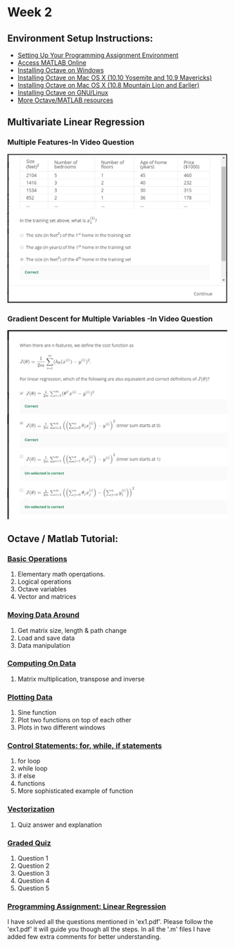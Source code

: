 # Week 2

## Environment Setup Instructions:
- [Setting Up Your Programming Assignment Environment](https://www.coursera.org/learn/machine-learning/supplement/ks2m0/setting-up-your-programming-assignment-environment)
- [Access MATLAB Online](https://www.coursera.org/learn/machine-learning/supplement/rANSM/access-the-matlab-online-trial-and-the-exercise-files-for-matlab-users)
- [Installing Octave on Windows](https://www.coursera.org/learn/machine-learning/supplement/p9ckf/installing-octave-on-windows)
- [Installing Octave on Mac OS X (10.10 Yosemite and 10.9 Mavericks)](https://www.coursera.org/learn/machine-learning/supplement/ykU6M/installing-octave-on-mac-os-x-10-10-yosemite-and-10-9-mavericks-and-later)
- [Installing Octave on Mac OS X (10.8 Mountain Lion and Earlier)](https://www.coursera.org/learn/machine-learning/supplement/M16Qr/installing-octave-on-mac-os-x-10-8-mountain-lion-and-earlier)
- [Installing Octave on GNU/Linux](https://www.coursera.org/learn/machine-learning/supplement/NSG5j/installing-octave-on-gnu-linux)
- [More Octave/MATLAB resources](https://www.coursera.org/learn/machine-learning/supplement/Mlf3e/more-octave-matlab-resources)

## Multivariate Linear Regression
### Multiple Features-In Video Question
<img src="images/Multiple Features-In Video Question.png" width="500">

### Gradient Descent for Multiple Variables -In Video Question
<img src="images/Gradient Descent for Multiple Variables-In Video Question.png" width="500">

## Octave / Matlab Tutorial:
### [Basic Operations](Basic_Operations.md)
1. Elementary math operqations.
2. Logical operations    
3. Octave variables
4. Vector and matrices

### [Moving Data Around](Moving_Data_Around.md)
1. Get matrix size, length & path change
2. Load and save data    
3. Data manipulation

### [Computing On Data](Computing_On_Data.md)
1. Matrix multiplication, transpose and inverse

### [Plotting Data](Plotting_Data.md)
1. Sine function
2. Plot two functions on top of each other    
3. Plots in two different windows

### [Control Statements: for, while, if statements](Control_Statements_for_while_if_statement.md)
1. for loop
2. while loop
3. if else
4. functions
5. More sophisticated example of function

### [Vectorization](Vectorization.md)
1. Quiz answer and explanation

### [Graded Quiz](Octave_Matlab_Tutorial_Graded_Quiz.md)
1. Question 1
2. Question 2
3. Question 3
4. Question 4
5. Question 5

### [Programming Assignment: Linear Regression](machine-learning-ex1)
I have solved all the questions mentioned in 'ex1.pdf'. Please follow the 'ex1.pdf' it will guide you though all the steps. In all the '.m' files I have added few extra comments for better understanding.
